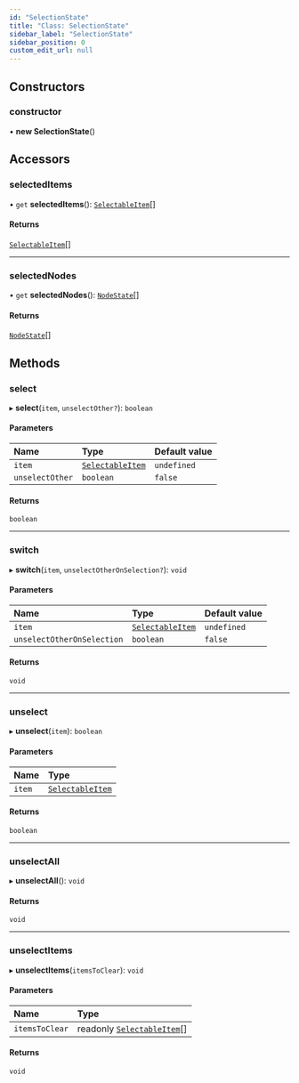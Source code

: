 ```yaml
---
id: "SelectionState"
title: "Class: SelectionState"
sidebar_label: "SelectionState"
sidebar_position: 0
custom_edit_url: null
---
```


## Constructors

### constructor

• **new SelectionState**()

## Accessors

### selectedItems

• `get` **selectedItems**(): [`SelectableItem`](../#selectableitem)[]

#### Returns

[`SelectableItem`](../#selectableitem)[]

___

### selectedNodes

• `get` **selectedNodes**(): [`NodeState`](NodeState.md)[]

#### Returns

[`NodeState`](NodeState.md)[]

## Methods

### select

▸ **select**(`item`, `unselectOther?`): `boolean`

#### Parameters

| Name | Type | Default value |
| :------ | :------ | :------ |
| `item` | [`SelectableItem`](../#selectableitem) | `undefined` |
| `unselectOther` | `boolean` | `false` |

#### Returns

`boolean`

___

### switch

▸ **switch**(`item`, `unselectOtherOnSelection?`): `void`

#### Parameters

| Name | Type | Default value |
| :------ | :------ | :------ |
| `item` | [`SelectableItem`](../#selectableitem) | `undefined` |
| `unselectOtherOnSelection` | `boolean` | `false` |

#### Returns

`void`

___

### unselect

▸ **unselect**(`item`): `boolean`

#### Parameters

| Name | Type |
| :------ | :------ |
| `item` | [`SelectableItem`](../#selectableitem) |

#### Returns

`boolean`

___

### unselectAll

▸ **unselectAll**(): `void`

#### Returns

`void`

___

### unselectItems

▸ **unselectItems**(`itemsToClear`): `void`

#### Parameters

| Name | Type |
| :------ | :------ |
| `itemsToClear` | readonly [`SelectableItem`](../#selectableitem)[] |

#### Returns

`void`
